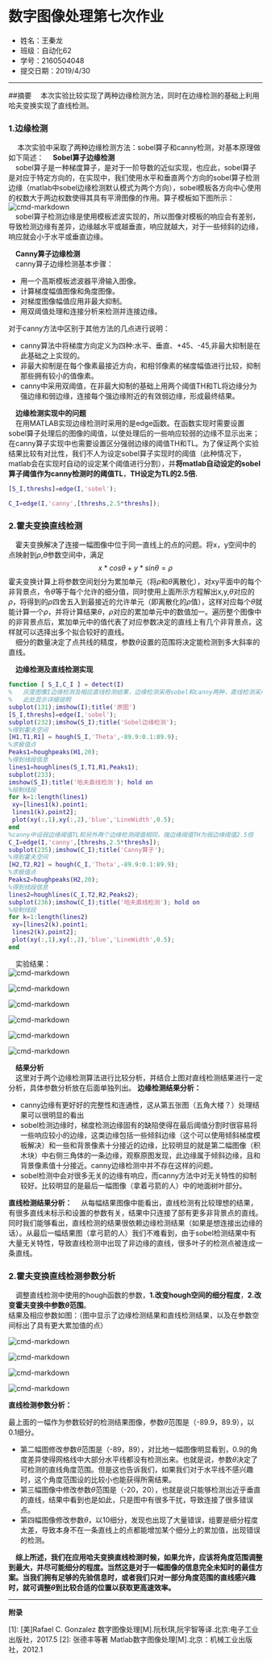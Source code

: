 ﻿# 数字图像处理第七次作业  
 * 姓名：王秦龙
 * 班级：自动化62
 * 学号：2160504048
 * 提交日期：2019/4/30

------

##摘要
&emsp;本次实验比较实现了两种边缘检测方法，同时在边缘检测的基础上利用哈夫变换实现了直线检测。

### 1.边缘检测
&emsp; 本次实验中采取了两种边缘检测方法：sobel算子和canny检测，对基本原理做如下简述：
&emsp;**Sobel算子边缘检测**  
&emsp;sobel算子是一种梯度算子，是对于一阶导数的近似实现，也应此，sobel算子是对应于特定方向的，在实现中，我们使用水平和垂直两个方向的sobel算子检测边缘（matlab中sobel边缘检测默认模式为两个方向），sobel模板各方向中心使用的权数大于两边权数使得其具有平滑图像的作用。算子模板如下图所示：  
![cmd-markdown](https://s2.ax1x.com/2019/04/28/EQd8M9.png)  
&emsp;sobel算子检测边缘是使用模板滤波实现的，所以图像对模板的响应会有差别，导致检测边缘有差异，边缘越水平或越垂直，响应就越大，对于一些倾斜的边缘，响应就会小于水平或垂直边缘。   

&emsp;**Canny算子边缘检测**    
&emsp;canny算子边缘检测基本步骤：  

 * 用一个高斯模板滤波器平滑输入图像。
 * 计算梯度幅值图像和角度图像。
 * 对梯度图像幅值应用非最大抑制。
 * 用双阈值处理和连接分析来检测并连接边缘。  

对于canny方法中区别于其他方法的几点进行说明： 

 * canny算法中将梯度方向定义为四种:水平、垂直、+45、-45,非最大抑制是在此基础之上实现的。
 * 非最大抑制是在每个像素最接近方向，和相邻像素的梯度幅值进行比较，抑制那些拥有较小的值像素。
 * canny中采用双阈值，在非最大抑制的基础上用两个阈值TH和TL将边缘分为强边缘和弱边缘，连接每个强边缘附近的有效弱边缘，形成最终结果。  

&emsp;**边缘检测实现中的问题**    
&emsp;在用MATLAB实现边缘检测时采用的是edge函数。在函数实现时需要设置sobel算子处理后的图像的阈值，以使处理后的一些响应较弱的边缘不显示出来；在canny算子实现中也需要设置区分强弱边缘的阈值TH和TL。为了保证两个实验结果比较有对比性，我们不人为设定sobel算子实现时的阈值（此种情况下，matlab会在实现时自动的设定某个阈值进行分割），并**将matlab自动设定的sobel算子阈值作为canny检测时的阈值TL**，**TH设定为TL的2.5倍.**
```matlab
[S_I,threshs]=edge(I,'sobel');
```  
```matlab
C_I=edge(I,'canny',[threshs,2.5*threshs]);
```     

### 2.霍夫变换直线检测   
  
&emsp;霍夫变换解决了连接一幅图像中位于同一直线上的点的问题。将x，y空间中的点映射到$\rho$,$\theta$参数空间中，满足$$x*cos\theta+y*sin\theta=\rho$$霍夫变换计算上将参数空间划分为累加单元（将$\rho$和$\theta$离散化），对xy平面中的每个非背景点，令$\theta$等于每个允许的细分值，同时使用上面所示方程解出x,y,$\theta$对应的$\rho$，将得到的$\rho$四舍五入到最接近的允许单元（即离散化的$\rho$值），这样对应每个$\theta$就能计算一个$\rho$，并将计算结果$\theta$，$\rho$对应的累加单元中的数值加一。遍历整个图像中的非背景点后，累加单元中的值代表了对应参数决定的直线上有几个非背景点，这样就可以选择出多个拟合较好的直线。  
&emsp;细分的数量决定了点共线的精度，参数$\theta$设置的范围将决定能检测到多大斜率的直线。

&emsp;**边缘检测及直线检测实现**  

```matlab
function [ S_I,C_I ] = detect(I)
%   灰度图像I边缘检测及相应直线检测结果，边缘检测采用sobel和canny两种，直线检测采用 哈夫
%   此处显示详细说明
subplot(131);imshow(I);title('原图')
[S_I,threshs]=edge(I,'sobel');
subplot(232);imshow(S_I);title('Sobel边缘检测');
%得到霍夫空间 
[H1,T1,R1] = hough(S_I,'Theta',-89.9:0.1:89.9); 
%求极值点
Peaks1=houghpeaks(H1,20); 
%得到线段信息 
lines1=houghlines(S_I,T1,R1,Peaks1);
subplot(233);
imshow(S_I);title('哈夫直线检测'); hold on
%绘制线段 
for k=1:length(lines1) 
 xy=[lines1(k).point1;
 lines1(k).point2]; 
 plot(xy(:,1),xy(:,2),'blue','LineWidth',0.5); 
end 
%canny中设弱边缘阈值TL和另外两个边缘检测阈值相同，强边缘阈值TH为弱边缘阈值2.5倍
C_I=edge(I,'canny',[threshs,2.5*threshs]);
subplot(235);imshow(C_I);title('Canny算子');
%得到霍夫空间 
[H2,T2,R2] = hough(C_I,'Theta',-89.9:0.1:89.9); 
%求极值点
Peaks2=houghpeaks(H2,20); 
%得到线段信息 
lines2=houghlines(C_I,T2,R2,Peaks2);
subplot(236);imshow(C_I);title('哈夫直线检测'); hold on
%绘制线段 
for k=1:length(lines2) 
 xy=[lines2(k).point1;
 lines2(k).point2]; 
 plot(xy(:,1),xy(:,2),'blue','LineWidth',0.5); 
end 
```     

&emsp;实验结果：   
![cmd-markdown](https://s2.ax1x.com/2019/04/29/E3jylt.png)   
    
![cmd-markdown](https://s2.ax1x.com/2019/04/29/E3j2m8.png)   

![cmd-markdown](https://s2.ax1x.com/2019/04/29/E3jR0S.png)   

![cmd-markdown](https://s2.ax1x.com/2019/04/29/E3jhkQ.png)  

![cmd-markdown](https://s2.ax1x.com/2019/04/29/E3jopn.png)   

![cmd-markdown](https://s2.ax1x.com/2019/04/29/E3jTlq.png) 


&emsp;**结果分析**  
&emsp;这里对于两个边缘检测算法进行比较分析，并结合上图对直线检测结果进行一定分析，具体参数分析放在后面单独列出。
**边缘检测结果分析：**

 * canny边缘有更好好的完整性和连通性，这从第五张图（五角大楼？）处理结果可以很明显的看出
 * sobel检测边缘时，梯度检测边缘固有的缺陷使得在最后阈值分割时很容易将一些响应较小的边缘，这类边缘包括一些倾斜边缘（这个可以使用倾斜梯度模板解决）和一些和背景像素十分接近的边缘，比较明显的就是第二幅图像（积木块）中右侧三角体的一条边缘，观察原图发现，此边缘属于倾斜边缘，且和背景像素值十分接近。canny边缘检测中并不存在这样的问题。
 * sobel检测中会对很多无关的边缘有响应，而canny方法中对无关特性的抑制较好。比较明显的是最后一幅图像（拿着弓箭的人）中的地面树叶部分。  

**直线检测结果分析：**
&emsp;从每幅结果图像中能看出，直线检测有比较理想的结果，有很多直线未标示和设置的参数有关，结果中只连接了部有更多非背景点的直线。同时我们能够看出，直线检测的结果很依赖边缘检测结果（如果是想连接出边缘的话）。从最后一幅结果图（拿弓箭的人）我们不难看到，由于sobel检测结果中有大量无关特性，导致直线检测中出现了非边缘的直线，很多叶子的检测点被连成一条直线。   

### 2.霍夫变换直线检测参数分析  
&emsp;调整直线检测中使用的hough函数的参数，**1.改变hough空间的细分程度**，**2.改变霍夫变换中参数$\theta$范围**。   
结果及相应参数如图：（图中显示了边缘检测结果和直线检测结果，以及在参数空间标出了具有更大累加值的点）

![cmd-markdown](https://s2.ax1x.com/2019/04/30/E8SXK1.png)

![cmd-markdown](https://s2.ax1x.com/2019/04/30/E8SzVK.png)

![cmd-markdown](https://s2.ax1x.com/2019/04/30/E8pDMR.png)

![cmd-markdown](https://s2.ax1x.com/2019/04/30/E8psqx.png)

**直线检测参数分析：**  

最上面的一幅作为参数较好的检测结果图像，参数$\theta$范围是（-89.9，89.9），以0.1细分。

 * 第二幅图修改参数$\theta$范围是（-89，89），对比地一幅图像明显看到，0.9的角度差异使得网格线中大部分水平线都没有检测出来。也就是说，参数$\theta$决定了可检测的直线角度范围。但是这也告诉我们，如果我们对于水平线不感兴趣时，这个角度范围设的比较小也能获得所需结果。
 * 第三幅图像中修改参数$\theta$范围是（-20，20），也就是说只能够检测出近乎垂直的直线，结果中看到也是如此，只是图中有很多干扰，导致连接了很多错误点。
 * 第四幅图像修改参数$\theta$，以10细分，发现也出现了大量错误，组要是细分程度太差，导致本身不在一条直线上的点都能增加某个细分上的累加值，出现错误的检测。

&emsp;**综上所述，我们在应用哈夫变换直线检测时候，如果允许，应该将角度范围调整到最大，并尽可能细分的程度。当然这是对于一幅图像的信息完全未知时的最佳方案。当我们拥有足够的先验信息时，或者我们只对一部分角度范围的直线感兴趣时，就可调整$\theta$到比较合适的位置以获取更高速效率。**
 

  ------

**附录**


[1]: [美]Rafael C. Gonzalez 数字图像处理[M].阮秋琪,阮宇智等译.北京:电子工业出版社，2017.5 
[2]: 张德丰等著 Matlab数字图像处理[M].北京：机械工业出版社，2012.1





